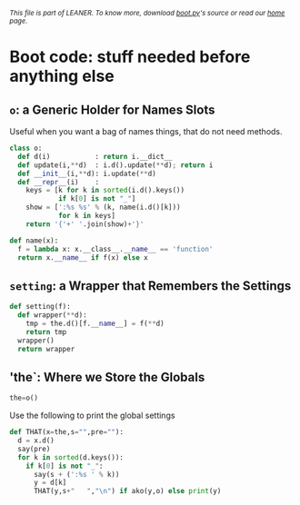 
<small>_This file is part of LEANER. To know more, download [boot.py](https://github.com/ai-se/leaner/blob/master/src/boot.py)'s source or read our [home](https://github.com/ai-se/leaner) page._</small>


# Boot code: stuff needed before anything else

## `o`: a Generic Holder for Names Slots

Useful when you want a bag of names things, that 
do not need methods.

````python
class o:
  def d(i)           : return i.__dict__
  def update(i,**d)  : i.d().update(**d); return i
  def __init__(i,**d): i.update(**d)
  def __repr__(i)    :  
    keys = [k for k in sorted(i.d().keys()) 
            if k[0] is not "_"]
    show = [':%s %s' % (k, name(i.d()[k])) 
            for k in keys]
    return '{'+' '.join(show)+'}'

def name(x):
  f = lambda x: x.__class__.__name__ == 'function'
  return x.__name__ if f(x) else x
````

## `setting`: a Wrapper that Remembers the Settings

````python
def setting(f):
  def wrapper(**d):
    tmp = the.d()[f.__name__] = f(**d)
    return tmp
  wrapper()
  return wrapper
````

## 'the`: Where we Store the Globals

````python
the=o()
````

Use the following to print the global settings

````python
def THAT(x=the,s="",pre=""):
  d = x.d()
  say(pre)
  for k in sorted(d.keys()):
    if k[0] is not "_":
      say(s + (':%s ' % k))
      y = d[k]
      THAT(y,s+"   ","\n") if ako(y,o) else print(y)
````
